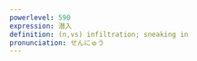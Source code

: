 ```yaml
---
powerlevel: 590
expression: 潜入
definition: (n,vs) infiltration; sneaking in
pronunciation: せんにゅう
---
```

